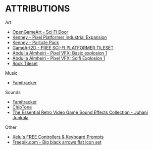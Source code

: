 # ATTRIBUTIONS

Art
- [OpenGameArt - Sci Fi Door](https://opengameart.org/content/scifi-door)
- [Kenney - Pixel Platformer Industrial Expansion](https://www.kenney.nl/assets/pixel-platformer-industrial-expansion)
- [Kenney - Particle Pack](https://www.kenney.nl/assets/particle-pack)
- [GameArt2D - FREE SCI-FI PLATFORMER TILESET](https://www.gameart2d.com/free-sci-fi-platformer-tileset.html)
- [Abdulla Almheiri - Pixel VFX: Basic explosion 1](https://abdulla-almheiri.itch.io/pixel-art-vfx-simple-explosion-1)
- [Abdulla Almheiri - Pixel VFX: Scifi Explosion 1](https://abdulla-almheiri.itch.io/pixel-art-vfx-scifi-explosion-1)
- [Rock Tileset](https://opengameart.org/content/rock-tileset)

Music

- [Famitracker](http://famitracker.com/)

Sounds

- [Famitracker](http://famitracker.com/)
- [ChipTone](https://sfbgames.itch.io/chiptone)
- [The Essential Retro Video Game Sound Effects Collection - Juhani Junkala](https://opengameart.org/content/512-sound-effects-8-bit-style)

Other

- [Xelu's FREE Controllers & Keyboard Prompts](https://thoseawesomeguys.com/prompts/)
- [Freepik.com - Big black arrows flat icon set](https://www.freepik.com/free-vector/big-black-arrows-flat-icon-set-modern-abstract-simple-cursors-pointers-direction-buttons-vector-illustration-collection-web-design-digital-graphic-elements-concept_10606168.htm#query=arrow&position=3&from_view=keyword&track=sph)
